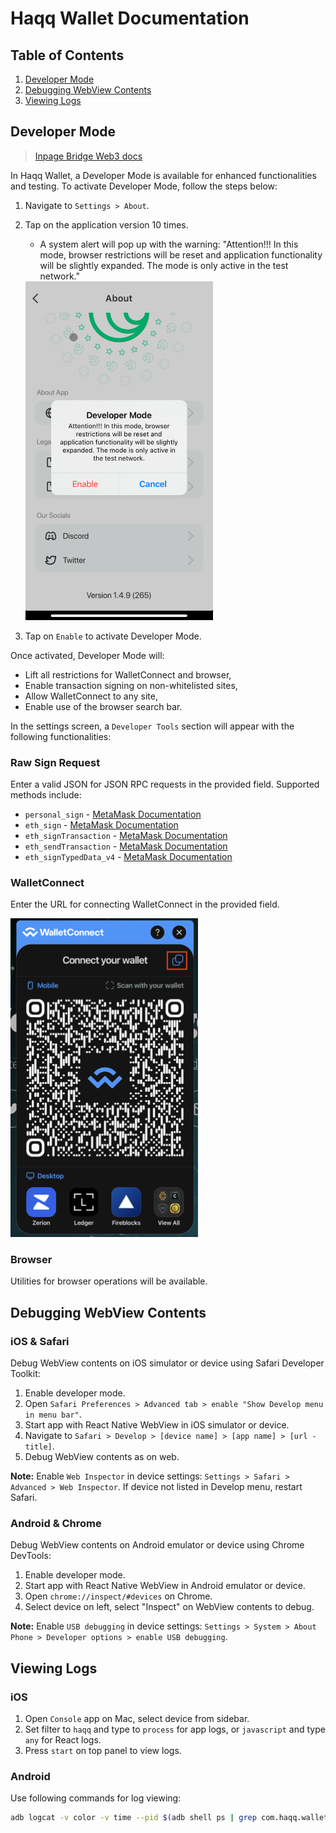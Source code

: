 # Haqq Wallet Documentation

## Table of Contents
1. [Developer Mode](#developer-mode)
2. [Debugging WebView Contents](#debugging-webview-contents)
3. [Viewing Logs](#viewing-logs)

## Developer Mode

> [Inpage Bridge Web3 docs](https://github.com/haqq-network/haqq-wallet/blob/main/docs/inpage-bridge-web3.md)

In Haqq Wallet, a Developer Mode is available for enhanced functionalities and testing. To activate Developer Mode, follow the steps below:


1. Navigate to `Settings > About`.
2. Tap on the application version 10 times.
   - A system alert will pop up with the warning: "Attention!!! In this mode, browser restrictions will be reset and application functionality will be slightly expanded. The mode is only active in the test network."

   <img src="https://github.com/haqq-network/haqq-wallet/blob/main/docs/images/developer-mode-attention.png" alt="WalletConnect" width="300" />

3. Tap on `Enable` to activate Developer Mode.

Once activated, Developer Mode will:

- Lift all restrictions for WalletConnect and browser, 
- Enable transaction signing on non-whitelisted sites,
- Allow WalletConnect to any site,
- Enable use of the browser search bar.

In the settings screen, a `Developer Tools` section will appear with the following functionalities:

### Raw Sign Request

Enter a valid JSON for JSON RPC requests in the provided field. Supported methods include:
- `personal_sign` - [MetaMask Documentation](https://docs.metamask.io/wallet/reference/personal_sign)
- `eth_sign` - [MetaMask Documentation](https://docs.metamask.io/wallet/reference/eth_sign)
- `eth_signTransaction` - [MetaMask Documentation](https://docs.metamask.io/wallet/reference/eth_signtransaction)
- `eth_sendTransaction` - [MetaMask Documentation](https://docs.metamask.io/wallet/reference/eth_sendtransaction)
- `eth_signTypedData_v4` - [MetaMask Documentation](https://docs.metamask.io/wallet/reference/eth_signtypeddata_v4)

### WalletConnect

Enter the URL for connecting WalletConnect in the provided field.

<img src="https://github.com/haqq-network/haqq-wallet/blob/main/docs/images/wallet-connect-modal.png" alt="WalletConnect" width="300" />

### Browser

Utilities for browser operations will be available.

## Debugging WebView Contents

### iOS & Safari

Debug WebView contents on iOS simulator or device using Safari Developer Toolkit:

1. Enable developer mode.
2. Open `Safari Preferences > Advanced tab > enable "Show Develop menu in menu bar"`.
3. Start app with React Native WebView in iOS simulator or device.
4. Navigate to `Safari > Develop > [device name] > [app name] > [url - title]`.
5. Debug WebView contents as on web.

**Note:** Enable `Web Inspector` in device settings: `Settings > Safari > Advanced > Web Inspector`. If device not listed in Develop menu, restart Safari.

### Android & Chrome

Debug WebView contents on Android emulator or device using Chrome DevTools:

1. Enable developer mode.
2. Start app with React Native WebView in Android emulator or device.
3. Open `chrome://inspect/#devices` on Chrome.
4. Select device on left, select "Inspect" on WebView contents to debug.

**Note:** Enable `USB debugging` in device settings: `Settings > System > About Phone > Developer options > enable USB debugging`.

## Viewing Logs

### iOS

1. Open `Console` app on Mac, select device from sidebar.
2. Set filter to `haqq` and type to `process` for app logs, or `javascript` and type `any` for React logs.
3. Press `start` on top panel to view logs.

### Android

Use following commands for log viewing:

```bash
adb logcat -v color -v time --pid $(adb shell ps | grep com.haqq.wallet  | tr -s ' ' | cut -d' ' -f2)
```